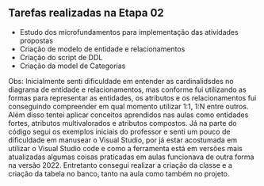 ## Tarefas realizadas na Etapa 02

- Estudo dos microfundamentos para implementação das atividades propostas
- Criação de modelo de entidade e relacionamentos
- Criação do script de DDL
- Criação da model de Categorias

Obs: Inicialmente senti dificuldade em entender as cardinalidsdes no diagrama de entidade e relacionamentos, mas conforme fui utilizando as formas para representar as entidades, os atributos e os relacionamentos fui conseguindo compreender em qual momento utilizar 1:1, 1:N entre outros.
Além disso tentei aplicar conceitos aprendidos nas aulas como entidades fortes, atributos multivalorados e atributos compostos.
Já na parte do código segui os exemplos iniciais do professor e senti um pouco de dificuldade em manusear o Visual Studio, por já estar acostumada em utilizar o Visual Studio code e como a ferramenta está em versões mais atualizadas algumas coisas praticadas em aulas funcionava de outra forma na versão 2022. Entretanto consegui realizar a criação da classe e a criação da tabela no banco, tanto na aula como também no projeto.
